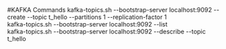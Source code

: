#KAFKA Commands
kafka-topics.sh --bootstrap-server localhost:9092 --create --topic t_hello --partitions 1 --replication-factor 1 <br>
kafka-topics.sh --bootstrap-server localhost:9092 --list <br>
kafka-topics.sh --bootstrap-server localhost:9092 --describe --topic t_hello <br>